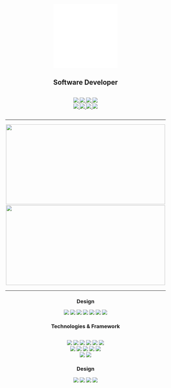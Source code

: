 <div align="center">
  <img src="https://github.com/savjaylade84/savjaylade84/raw/main/images/jisun.svg" width="200" height="200"/><br>
  <h2>Software Developer</h2>
</div>
<br>
<div align="center">
<a href='https://www.linkedin.com/in/john-jayson-de-leon-73532818b'>
	<img src='https://img.shields.io/badge/-Linkedin-000?&logo=Linkedin' height=30>
</a>
<a href='https://www.facebook.com/jayson.deleon.393'>
	<img src='https://img.shields.io/badge/-Facebook-000?&logo=Facebook' height=30>
</a>
<a href='https://www.instagram.com/savjaylade84/'>
	<img src='https://img.shields.io/badge/-Instagram-000?&logo=Instagram' height=30>
</a>
<a href='https://www.twitter.com/Johnjaysonbdel1'>
	<img src='https://img.shields.io/badge/-Twitter-000?&logo=Twitter' height=30>
</a>
<br>
<a href='https://hackerrank.com/savjaylade84'>
	<img src='https://img.shields.io/badge/-Hackerrank-000?&logo=Hackerrank' height=30>
</a>
<a href='https://www.facebook.com/jayson.deleon.393'>
	<img src='https://img.shields.io/badge/-Facebook_Page-000?&logo=Facebook' height=30>
</a>
<a href='https://opensea.io/savjaylade/'>
	<img src='https://img.shields.io/badge/-Opensea-000?&logo=Opensea' height=30>
</a>
<a href='https://drive.google.com/file/d/1t67Pad1DGfPCSks2Ol5E6WFEN3B2BcSf/view?usp=drivesdk'>
	<img src='https://img.shields.io/badge/-Google_Drive-000?&logo=GoogleDrive' height=25>
</a>
</div>
<br>
<hr>

<div align='center'>
<img src='https://github-readme-stats.vercel.app/api?username=savjaylade84&theme=darc&bg_color=3B2146&title_color=fff&text_color=fff' width=500 height=250>
<br>
<img src='https://github-readme-stats.vercel.app/api/top-langs/?username=savjaylade84&layout=compact&theme=darc&bg_color=3B2146&title_color=fff&text_color=fff'width=500 height=250>
</div>

<hr>

<div align='center'>
<h3>Design</h3>
<img src='https://img.shields.io/badge/-Python-000?&logo=Python' height=25>
<img src='https://img.shields.io/badge/-JavaScript-000?&logo=JavaScript' height=25>
<img src='https://img.shields.io/badge/-Clang-000?&logo=C' height=25>
<img src='https://img.shields.io/badge/-Sass-000?&logo=Sass' height=25>
<img src='https://img.shields.io/badge/-Html5-000?&logo=Html5' height=25>
<img src='https://img.shields.io/badge/-CSharp-000?&logo=Csharp' height=25>
<img src='https://img.shields.io/badge/-Bash-000?&logo=Shell' height=25>
</div>

<div align='center'>
<h3>Technologies & Framework</h3>
<br>
<img src='https://img.shields.io/badge/-Linux-000?&logo=Linux' height=25>
<img src='https://img.shields.io/badge/-Ubuntu-000?&logo=Ubuntu' height=25>
<img src='https://img.shields.io/badge/-Windows-000?&logo=Windows' height=25>
<img src='https://img.shields.io/badge/-Flask-000?&logo=Flask' height=25>
<img src='https://img.shields.io/badge/-PyQT5-000?&logo=QT' height=25>
<img src='https://img.shields.io/badge/-Node.js-000?&logo=node.js' height=25>
<br>
<img src='https://img.shields.io/badge/-Postgres-000?&logo=Postgresql' height=25>
<img src='https://img.shields.io/badge/-Mysql-000?&logo=Mysql' height=25>
<img src='https://img.shields.io/badge/-Json-000?&logo=Json' height=25>
<img src='https://img.shields.io/badge/-Visual_Studio_Code-000?&logo=VisualStudioCode' height=25>
<img src='https://img.shields.io/badge/-Visual_Studio-000?&logo=VisualStudio' height=25>
<br>
<img src='https://img.shields.io/badge/-Git-000?&logo=Git' height=25>
<img src='https://img.shields.io/badge/-Github-000?&logo=Github' height=25>
<br>
</div>

<div align='center'>
<h3>Design</h3>
<img src='https://img.shields.io/badge/-Invision-000?&logo=Invision' height=25>
<img src='https://img.shields.io/badge/-Adobe_Illustrator-000?&logo=AdobeIllustrator' height=25>
<img src='https://img.shields.io/badge/-Adobe_Photoshop-000?&logo=AdobePhotoshop' height=25>
<img src='https://img.shields.io/badge/-Aseprite-000?&logo=Aseprite' height=25>
</div>
